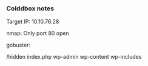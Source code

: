 ### Colddbox notes

Target IP: 10.10.76.28

nmap:
Only port 80 open

gobuster:

/hidden
index.php
wp-admin
wp-content
wp-includes

